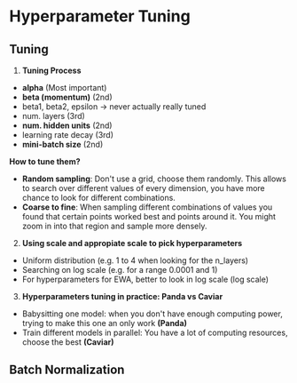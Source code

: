 # Hyperparameter Tuning

## Tuning

1. __Tuning Process__

- __alpha__ (Most important)
- __beta (momentum)__ (2nd)
- beta1, beta2, epsilon -> never actually really tuned
- num. layers (3rd)
- __num. hidden units__ (2nd)
- learning rate decay (3rd)
- __mini-batch size__ (2nd)

__How to tune them?__

- __Random sampling__: Don't use a grid, choose them randomly. This allows to search over different values of every dimension, you have more chance to look for different combinations.
- __Coarse to fine__: When sampling different combinations of values you found that certain points worked best and points around it. You might zoom in into that region and sample more densely.

2. __Using scale and appropiate scale to pick hyperparameters__

- Uniform distribution (e.g. 1 to 4 when looking for the n_layers)
- Searching on log scale (e.g. for a range 0.0001 and 1)
- For hyperparameters for EWA, better to look in log scale (log scale)

3. __Hyperparameters tuning in practice: Panda vs Caviar__

- Babysitting one model: when you don't have enough computing power, trying to make this one an only work __(Panda)__
- Train different models in parallel: You have a lot of computing resources, choose the best __(Caviar)__

## Batch Normalization




